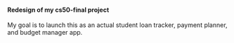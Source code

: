 #### Redesign of my cs50-final project

My goal is to launch this as an actual student loan tracker, payment planner, and budget manager app.
